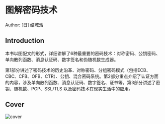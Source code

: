 # 图解密码技术

Author: [日] 结城浩

## Introduction

本书以图配文的形式，详细讲解了6种最重要的密码技术：对称密码、公钥密码、单向散列函数、消息认证码、数字签名和伪随机数生成器。

第1部分讲述了密码技术的历史沿革、对称密码、分组密码模式（包括ECB、CBC、CFB、OFB、CTR）、公钥、混合密码系统。第2部分重点介绍了认证方面的内容，涉及单向散列函数、消息认证码、数字签名、证书等。第3部分讲述了密钥、随机数、PGP、SSL/TLS 以及密码技术在现实生活中的应用。

## Cover

![cover](https://img9.doubanio.com/view/subject/l/public/s28830003.jpg)